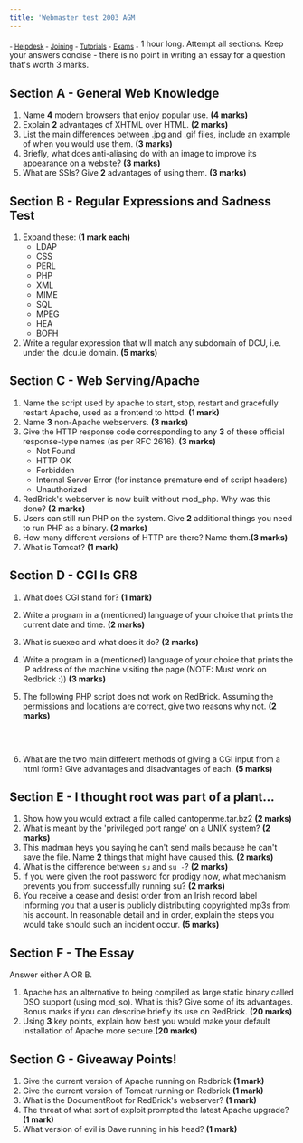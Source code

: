 ```yaml
---
title: 'Webmaster test 2003 AGM'
---
```


 <sub> - [Helpdesk](../) - [Joining](../joining) - [Tutorials](../tutorials) - [Exams](../exams) -</sub>
1 hour long. Attempt all sections. Keep your answers concise - there is no point in writing an essay for a question that's worth 3 marks.

## Section A - General Web Knowledge

1.  Name **4** modern browsers that enjoy popular use. **(4 marks)**
2.  Explain **2** advantages of XHTML over HTML. **(2 marks)**
3.  List the main differences between .jpg and .gif files, include an example of when you would use them. **(3 marks)**
4.  Briefly, what does anti-aliasing do with an image to improve its appearance on a website? **(3 marks)**
5.  What are SSIs? Give **2** advantages of using them. **(3 marks)**

## Section B - Regular Expressions and Sadness Test

1.  Expand these: **(1 mark each)**
    *   LDAP
    *   CSS
    *   PERL
    *   PHP
    *   XML
    *   MIME
    *   SQL
    *   MPEG
    *   HEA
    *   BOFH
2.  Write a regular expression that will match any subdomain of DCU, i.e. under the .dcu.ie domain. **(5 marks)**

## Section C - Web Serving/Apache

1.  Name the script used by apache to start, stop, restart and gracefully restart Apache, used as a frontend to httpd. **(1 mark)**
2.  Name **3** non-Apache webservers. **(3 marks)**
3.  Give the HTTP response code corresponding to any **3** of these official response-type names (as per RFC 2616). **(3 marks)**
    *   Not Found
    *   HTTP OK
    *   Forbidden
    *   Internal Server Error (for instance premature end of script headers)
    *   Unauthorized
4.  RedBrick's webserver is now built without mod_php. Why was this done? **(2 marks)**
5.  Users can still run PHP on the system. Give **2** additional things you need to run PHP as a binary. **(2 marks)**
6.  How many different versions of HTTP are there? Name them.**(3 marks)**
7.  What is Tomcat? **(1 mark)**

## Section D - CGI Is GR8

1.  What does CGI stand for? **(1 mark)**
2.  Write a program in a (mentioned) language of your choice that prints the current date and time. **(2 marks)**
3.  What is suexec and what does it do? **(2 marks)**
4.  Write a program in a (mentioned) language of your choice that prints the IP address of the machine visiting the page (NOTE: Must work on Redbrick :)) **(3 marks)**
5.  The following PHP script does not work on RedBrick. Assuming the permissions and locations are correct, give two reasons why not. **(2 marks)**

    <pre>        <?php

    	var=`cat /etc/motd`;
    	echo $var	

            ?>
    	</pre>

6.  What are the two main different methods of giving a CGI input from a html form? Give advantages and disadvantages of each. **(5 marks)**

## Section E - I thought root was part of a plant...

1.  Show how you would extract a file called cantopenme.tar.bz2 **(2 marks)**
2.  What is meant by the 'privileged port range' on a UNIX system? **(2 marks)**
3.  This madman heys you saying he can't send mails because he can't save the file. Name **2** things that might have caused this. **(2 marks)**
4.  What is the difference between `su` and `su -`? **(2 marks)**
5.  If you were given the root password for prodigy now, what mechanism prevents you from successfully running su? **(2 marks)**
6.  You receive a cease and desist order from an Irish record label informing you that a user is publicly distributing copyrighted mp3s from his account. In reasonable detail and in order, explain the steps you would take should such an incident occur. **(5 marks)**

## Section F - The Essay

Answer either A OR B.

1.  Apache has an alternative to being compiled as large static binary called DSO support (using mod_so). What is this? Give some of its advantages. Bonus marks if you can describe briefly its use on RedBrick. **(20 marks)**
2.  Using **3** key points, explain how best you would make your default installation of Apache more secure.**(20 marks)**

## Section G - Giveaway Points!

1.  Give the current version of Apache running on Redbrick **(1 mark)**
2.  Give the current version of Tomcat running on Redbrick **(1 mark)**
3.  What is the DocumentRoot for RedBrick's webserver? **(1 mark)**
4.  The threat of what sort of exploit prompted the latest Apache upgrade? **(1 mark)**
5.  What version of evil is Dave running in his head? **(1 mark)**